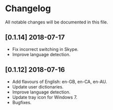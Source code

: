 # Changelog

All notable changes will be documented in this file.

## [0.1.14] 2018-07-17
- Fix incorrect switching in Skype.
- Improve language detection.

## [0.1.12] 2018-07-16
- Add flavours of English: en-GB, en-CA, en-AU.
- Update user dictionaries.
- Improve language detection.
- Update tray icon for Windows 7.
- Bugfixes.